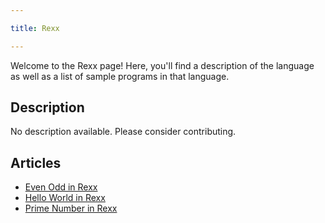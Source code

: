 ```yaml
---

title: Rexx

---
```


Welcome to the Rexx page! Here, you'll find a description of the language as well as a list of sample programs in that language.

## Description

No description available. Please consider contributing.

## Articles

- [Even Odd in Rexx](https://sampleprograms.io/projects/even-odd/rexx)
- [Hello World in Rexx](https://sampleprograms.io/projects/hello-world/rexx)
- [Prime Number in Rexx](https://sampleprograms.io/projects/prime-number/rexx)